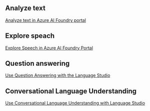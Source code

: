 ## Analyze text

[Analyze text in Azure AI Foundry portal](https://github.com/MicrosoftLearning/mslearn-ai-fundamentals/blob/main/Instructions/Labs/06-text-analysis.md)

## Explore speach

[Explore Speech in Azure AI Foundry Portal](https://github.com/MicrosoftLearning/mslearn-ai-fundamentals/blob/main/Instructions/Labs/09-speech.md)

## Question answering

[Use Question Answering with the Language Studio](https://github.com/MicrosoftLearning/mslearn-ai-fundamentals/blob/main/Instructions/Labs/07-question-answering.md)

## Conversational Language Understanding

[Use Conversational Language Understanding with Language Studio](https://github.com/MicrosoftLearning/mslearn-ai-fundamentals/blob/main/Instructions/Labs/08-conversational-language-understanding.md)
